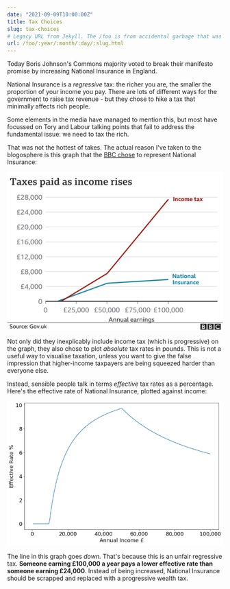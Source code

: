 ```yaml
---
date: "2021-09-09T10:00:00Z"
title: Tax Choices
slug: tax-choices
# Legacy URL from Jekyll. The /foo is from accidental garbage that was in the front matter.
url: /foo/:year/:month/:day/:slug.html
---
```


Today Boris Johnson's Commons majority voted to break their manifesto promise by increasing National Insurance in England.

National Insurance is a _regressive_ tax: the richer you are, the smaller the proportion of your income you pay. There are lots of different ways for the government to raise tax revenue - but they chose to hike a tax that minimally affects rich people.

Some elements in the media have managed to mention this, but most have focussed on Tory and Labour talking points that fail to address the fundamental issue: we need to tax the rich.

That was not the hottest of takes. The actual reason I've taken to the blogosphere is this graph that the [BBC chose](https://www.bbc.com/news/uk-politics-58436009) to represent National Insurance:

![BBC graph of absolute tax rates vs. income](/assets/tax_rates_absolute.png)

Not only did they inexplicably include income tax (which is progressive) on the graph, they also chose to plot _absolute_ tax rates in pounds. This is not a useful way to visualise taxation, unless you want to give the false impression that higher-income taxpayers are being squeezed harder than everyone else.

Instead, sensible people talk in terms _effective_ tax rates as a percentage. Here's the effective rate of National Insurance, plotted against income:

![My graph of effective tax rates vs. income](/assets/ni_rate_effective.png)

The line in this graph goes _down_. That's because this is an unfair regressive tax. __Someone earning £100,000 a year pays a lower effective rate than someone earning £24,000__. Instead of being increased, National Insurance should be scrapped and replaced with a progressive wealth tax.
